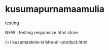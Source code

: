 # kusumapurnamaamulia
testing


NEW : testing responsive html store


(+) kusumastore-kristie-all-product.html